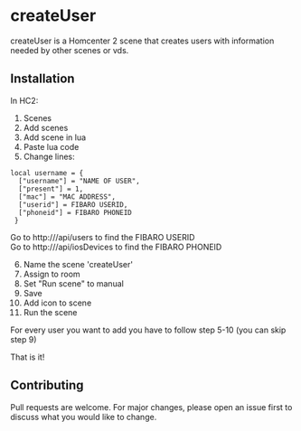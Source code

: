 # createUser

createUser is a Homcenter 2 scene that creates users with information needed by other scenes or vds.

## Installation
In HC2:
1. Scenes
2. Add scenes
3. Add scene in lua
4. Paste lua code
5. Change lines:
```
local username = {
  ["username"] = "NAME OF USER",
  ["present"] = 1,
  ["mac"] = "MAC ADDRESS",
  ["userid"] = FIBARO USERID,
  ["phoneid"] = FIBARO PHONEID
 }
```
Go to http://<IP OF HC2>/api/users to find the FIBARO USERID\
Go to http://<IP OF HC2>/api/iosDevices to find the FIBARO PHONEID

6. Name the scene 'createUser'
7. Assign to room
8. Set "Run scene" to manual
8. Save
9. Add icon to scene
10. Run the scene

For every user you want to add you have to follow step 5-10 (you can skip step 9)

That is it!

## Contributing
Pull requests are welcome. For major changes, please open an issue first to discuss what you would like to change.
